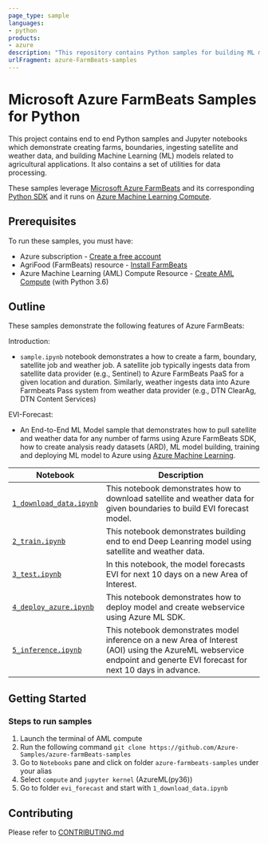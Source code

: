 ```yaml
---
page_type: sample
languages:
- python
products:
- azure
description: "This repository contains Python samples for building ML models using Azure FarmBeats python SDK."
urlFragment: azure-FarmBeats-samples
---
```


# Microsoft Azure FarmBeats Samples for Python 

This project contains end to end Python samples and Jupyter notebooks which demonstrate creating farms, boundaries, ingesting satellite and weather data, and building Machine Learning (ML) models related to agricultural applications. It also contains a set of utilities for data processing.

These samples leverage [Microsoft Azure FarmBeats][product_docs] and its corresponding [Python SDK][azure-agrifood-farming] and it runs on [Azure Machine Learning Compute][aml-compute].

## Prerequisites

To run these samples, you must have:
- Azure subscription - [Create a free account][azure_subscription]
- AgriFood (FarmBeats) resource - [Install FarmBeats][install_farmbeats]
- Azure Machine Learning (AML) Compute Resource - [Create AML Compute][aml-compute-create] (with Python 3.6)


## Outline

These samples demonstrate the following features of Azure FarmBeats:

Introduction:
* `sample.ipynb` notebook demonstrates a how to create a farm, boundary, satellite job and weather job. A satellite job typically ingests data from satellite data provider (e.g., Sentinel) to Azure FarmBeats PaaS for a given location and duration. Similarly, weather ingests data into Azure Farmbeats Pass system from weather data provider (e.g., DTN ClearAg, DTN Content Services)

EVI-Forecast:

* An End-to-End ML Model sample that demonstrates how to pull satellite and weather data for any number of farms using Azure FarmBeats SDK, how to create analysis ready datasets (ARD), ML model building, training and deploying ML model to Azure using [Azure Machine Learning][azure-ml].

| Notebook | Description |  
| --- | --- |
| [`1_download_data.ipynb`](evi_forecast/1_download_data.ipynb) | This notebook demonstrates how to download satellite and weather data for given boundaries to build EVI forecast model.
| [`2_train.ipynb`](evi_forecast/2_train.ipynb) | This notebook demonstrates building end to end Deep Leanring model using satellite and weather data.
| [`3_test.ipynb`](evi_forecast/3_test.ipynb) | In this notebook, the model forecasts EVI for next 10 days on a new Area of Interest.
| [`4_deploy_azure.ipynb`](evi_forecast/4_deploy_azure.ipynb) | This notebook demonstrates how to deploy model and create webservice using Azure ML SDK.
| [`5_inference.ipynb`](evi_forecast/5_inference.ipynb) | This notebook demonstrates model inference on a new Area of Interest (AOI) using the AzureML webservice endpoint and generte EVI forecast for next 10 days in advance.

## Getting Started


### Steps to run samples
1. Launch the terminal of AML compute
2. Run the following command `git clone https://github.com/Azure-Samples/azure-farmBeats-samples`
3. Go to `Notebooks` pane and click on folder `azure-farmbeats-samples` under your alias
4. Select `compute` and `jupyter kernel` (AzureML(py36))
5. Go to folder `evi_forecast` and start with `1_download_data.ipynb`


## Contributing
Please refer to [CONTRIBUTING.md](CONTRIBUTING.md)

<!-- LINKS -->
[api_docs]: https://aka.ms/FarmBeatsAPIDocumentationPaaS
[authenticate_with_token]: https://docs.microsoft.com/azure/cognitive-services/authentication?tabs=powershell#authenticate-with-an-authentication-token
[azure_identity_credentials]: https://github.com/Azure/azure-sdk-for-python/tree/master/sdk/identity/azure-identity#credentials
[azure_identity_pip]: https://pypi.org/project/azure-identity/
[azure_subscription]: https://azure.microsoft.com/free/
[change_log]: https://github.com/Azure/azure-sdk-for-python/tree/master/sdk/agrifood/azure-agrifood-farming/CHANGELOG.md
[cla]: https://cla.microsoft.com
[coc_contact]: mailto:opencode@microsoft.com
[coc_faq]: https://opensource.microsoft.com/codeofconduct/faq/
[code_of_conduct]: https://opensource.microsoft.com/codeofconduct/
[default_azure_credential]: https://github.com/Azure/azure-sdk-for-python/tree/master/sdk/identity/azure-identity#defaultazurecredential/
[farm_hierarchy]: https://aka.ms/FarmBeatsFarmHierarchyDocs
[farm_operations_docs]: https://aka.ms/FarmBeatsFarmOperationsDocumentation
[install_farmbeats]: https://aka.ms/FarmBeatsInstallDocumentationPaaS
[product_docs]: https://aka.ms/FarmBeatsProductDocumentationPaaS
[pip]: https://pypi.org/project/pip/
[pypi]: https://pypi.org/
[python]: https://www.python.org/downloads/
[python_logging]: https://docs.python.org/3.5/library/logging.html
[samples]: https://github.com/Azure/azure-sdk-for-python/tree/master/sdk/agrifood/azure-agrifood-farming/samples/
[scenes]: https://aka.ms/FarmBeatsSatellitePaaSDocumentation
[source_code]: https://github.com/Azure/azure-sdk-for-python/tree/master/sdk/agrifood/azure-agrifood-farming/
[azure-agrifood-farming]:https://pypi.org/project/azure-agrifood-farming/
[azure-ml]:https://azure.microsoft.com/en-in/services/machine-learning/
[aml-compute]:https://docs.microsoft.com/en-us/azure/machine-learning/concept-compute-instance
[aml-compute-create]:https://docs.microsoft.com/en-us/azure/machine-learning/how-to-create-manage-compute-instance?tabs=python#create